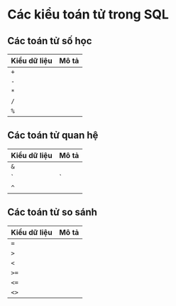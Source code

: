 # Các kiểu toán tử trong SQL
## **Các toán tử số học**
| Kiểu dữ liệu | Mô tả |
|--------------|-------|
| `+` | |
| `-` | |
| `*` | |
| `/` | |
| `%` | |

## **Các toán tử quan hệ**
| Kiểu dữ liệu | Mô tả |
|--------------|-------|
| `&` | |
| `|` | |
| `^` | |

## **Các toán tử so sánh**
| Kiểu dữ liệu | Mô tả |
|--------------|-------|
| `=` | |
| `>` | |
| `<` | |
| `>=` | |
| `<=` | |
| `<>` | |
